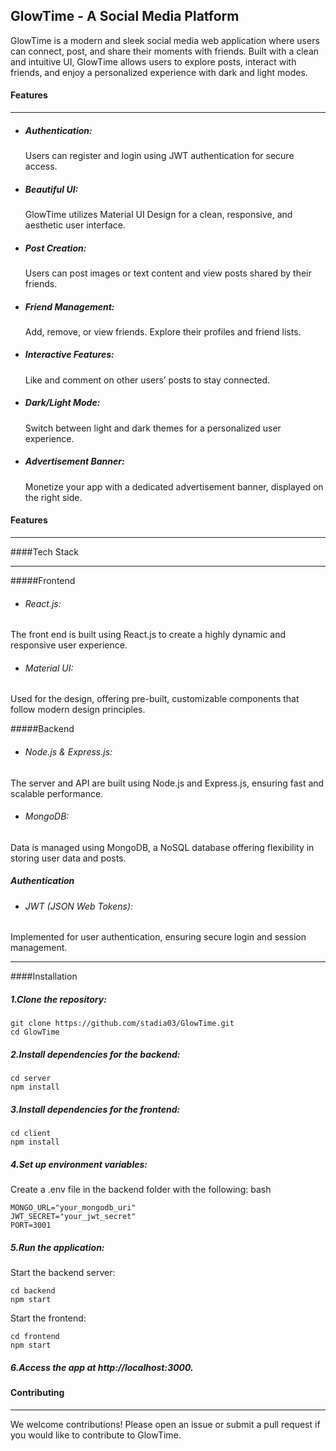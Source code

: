 ## GlowTime - A Social Media Platform
GlowTime is a modern and sleek social media web application where users can connect, post, and share their moments with friends. Built with a clean and intuitive UI, GlowTime allows users to explore posts, interact with friends, and enjoy a personalized experience with dark and light modes.


####  Features

------------






- ##### Authentication:

  Users can register and login using JWT authentication for secure access.
- ##### Beautiful UI:

  GlowTime utilizes Material UI Design for a clean, responsive, and aesthetic user interface.
- ##### Post Creation:

  Users can post images or text content and view posts shared by their friends.
- ##### Friend Management:

  Add, remove, or view friends. Explore their profiles and friend lists.
- ##### Interactive Features:

  Like and comment on other users’ posts to stay connected.
- ##### Dark/Light Mode:

  Switch between light and dark themes for a personalized user experience.
- #####  Advertisement Banner:

  Monetize your app with a dedicated advertisement banner, displayed on the right side.




####  Features

------------







####Tech Stack

------------


#####Frontend
- ###### React.js:
 The front end is built using React.js to create a highly dynamic and responsive user experience.
- ###### Material UI:
 Used for the design, offering pre-built, customizable components that follow modern design principles.

#####Backend
- ###### Node.js & Express.js:

 The server and API are built using Node.js and Express.js, ensuring fast and scalable performance.
- ###### MongoDB:
Data is managed using MongoDB, a NoSQL database offering flexibility in storing user data and posts.

##### Authentication
- ###### JWT (JSON Web Tokens):
 Implemented for user authentication, ensuring secure login and session management.

------------


####Installation


##### 1.Clone the repository:

    git clone https://github.com/stadia03/GlowTime.git
    cd GlowTime

##### 2.Install dependencies for the backend:

    cd server
    npm install
##### 3.Install dependencies for the frontend:


    cd client
    npm install
##### 4.Set up environment variables:

Create a .env file in the backend folder with the following:
bash

    MONGO_URL="your_mongodb_uri"
    JWT_SECRET="your_jwt_secret"
    PORT=3001
##### 5.Run the application:

Start the backend server:


    cd backend
    npm start
Start the frontend:


    cd frontend
    npm start
##### 6.Access the app at http://localhost:3000.

#### Contributing

------------


We welcome contributions! Please open an issue or submit a pull request if you would like to contribute to GlowTime.
